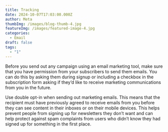 ```yaml
---
title: Tracking
date: 2024-10-07T17:03:00.000Z
author: Meta
thumbImg: /images/blog-thumb-4.jpg
featureImg: /images/featured-image-4.jpg
categories:
  - Email
draft: false
tags:
  - "1"
---
```

Before you send out any campaign using an email marketing tool, make sure that you have permission from your subscribers to send them emails. You can do this by asking them during signup or including a checkbox in the subscription form asking if they’d like to receive marketing communications from you in the future.



Use double opt-in when sending out marketing emails. This means that the recipient must have previously agreed to receive emails from you before they can see content in their inboxes or on their mobile devices. This helps prevent people from signing up for newsletters they don’t want and can help protect against spam complaints from users who didn’t know they had signed up for something in the first place.
